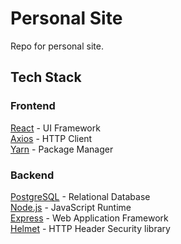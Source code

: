 # Personal Site

Repo for personal site.

## Tech Stack

### Frontend
[React](https://reactjs.org/) - UI Framework\
[Axios](https://github.com/axios/axios) - HTTP Client\
[Yarn](https://yarnpkg.com/) - Package Manager

### Backend
[PostgreSQL](https://www.postgresql.org/) - Relational Database\
[Node.js](https://nodejs.org/en/) - JavaScript Runtime\
[Express](https://expressjs.com/) - Web Application Framework\
[Helmet](https://helmetjs.github.io/) - HTTP Header Security library
